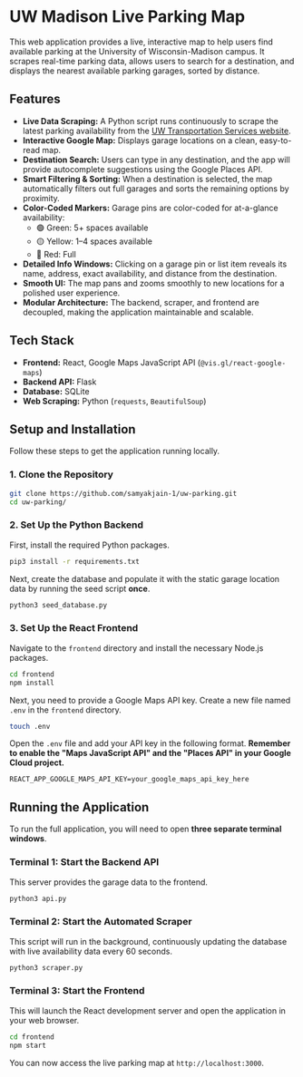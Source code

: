 # UW Madison Live Parking Map

This web application provides a live, interactive map to help users find available parking at the University of Wisconsin-Madison campus. It scrapes real-time parking data, allows users to search for a destination, and displays the nearest available parking garages, sorted by distance.

## Features

- **Live Data Scraping:** A Python script runs continuously to scrape the latest parking availability from the [UW Transportation Services website](https://transportation.wisc.edu/parking-lots/lot-occupancy-count/).
- **Interactive Google Map:** Displays garage locations on a clean, easy-to-read map.
- **Destination Search:** Users can type in any destination, and the app will provide autocomplete suggestions using the Google Places API.
- **Smart Filtering & Sorting:** When a destination is selected, the map automatically filters out full garages and sorts the remaining options by proximity.
- **Color-Coded Markers:** Garage pins are color-coded for at-a-glance availability:
    - 🟢 Green: 5+ spaces available  
    - 🟡 Yellow: 1–4 spaces available  
    - 🔴 Red: Full  
- **Detailed Info Windows:** Clicking on a garage pin or list item reveals its name, address, exact availability, and distance from the destination.
- **Smooth UI:** The map pans and zooms smoothly to new locations for a polished user experience.
- **Modular Architecture:** The backend, scraper, and frontend are decoupled, making the application maintainable and scalable.

## Tech Stack

- **Frontend:** React, Google Maps JavaScript API (`@vis.gl/react-google-maps`)
- **Backend API:** Flask
- **Database:** SQLite
- **Web Scraping:** Python (`requests`, `BeautifulSoup`)

## Setup and Installation

Follow these steps to get the application running locally.

### 1. Clone the Repository

```bash
git clone https://github.com/samyakjain-1/uw-parking.git
cd uw-parking/
```

### 2. Set Up the Python Backend

First, install the required Python packages.

```bash
pip3 install -r requirements.txt
```

Next, create the database and populate it with the static garage location data by running the seed script **once**.

```bash
python3 seed_database.py
```

### 3. Set Up the React Frontend

Navigate to the `frontend` directory and install the necessary Node.js packages.

```bash
cd frontend
npm install
```

Next, you need to provide a Google Maps API key. Create a new file named `.env` in the `frontend` directory.

```bash
touch .env
```

Open the `.env` file and add your API key in the following format. **Remember to enable the "Maps JavaScript API" and the "Places API" in your Google Cloud project.**

```
REACT_APP_GOOGLE_MAPS_API_KEY=your_google_maps_api_key_here
```

## Running the Application

To run the full application, you will need to open **three separate terminal windows**.

### Terminal 1: Start the Backend API

This server provides the garage data to the frontend.

```bash
python3 api.py
```

### Terminal 2: Start the Automated Scraper

This script will run in the background, continuously updating the database with live availability data every 60 seconds.

```bash
python3 scraper.py
```

### Terminal 3: Start the Frontend

This will launch the React development server and open the application in your web browser.

```bash
cd frontend
npm start
```

You can now access the live parking map at `http://localhost:3000`.
